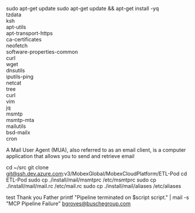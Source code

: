 sudo apt-get update
sudo apt-get update && apt-get install -yq \
  tzdata \
  ksh \
  apt-utils \
  apt-transport-https \
  ca-certificates \
  neofetch \
  software-properties-common \
  curl \
  wget \
  dnsutils \
  iputils-ping \
  netcat \
  tree \
  curl \
  vim \
  jq \
  msmtp \
  msmtp-mta \
  mailutils \
  bsd-mailx \
  cron 

  A Mail User Agent (MUA), also referred to as an email client, is a computer application that allows you to send and retrieve email

cd ~/src
git clone git@ssh.dev.azure.com:v3/MobexGlobal/MobexCloudPlatform/ETL-Pod
cd ETL-Pod
sudo cp ./install/mail/msmtprc /etc/msmtprc
sudo cp ./install/mail/mail.rc /etc/mail.rc
sudo cp ./install/mail/aliases /etc/aliases

test Thank you Father
printf "Pipeline terminated on $script script." | mail -s "MCP Pipeline Failure" bgroves@buschegroup.com

